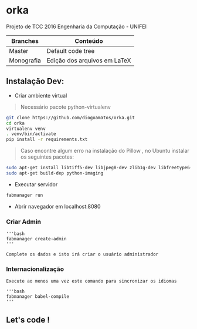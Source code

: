 # orka
Projeto de TCC 2016 Engenharia da Computação - UNIFEI

Branches | Conteúdo
-------- | --------
Master | Default code tree
Monografia | Edição dos arquivos em LaTeX


## Instalação Dev:

  - Criar ambiente virtual
  
  > Necessário pacote python-virtualenv

  ```bash
  git clone https://github.com/diogoamatos/orka.git
  cd orka  
  virtualenv venv
  . venv/bin/activate
  pip install -r requirements.txt
  ```
  
  > Caso encontre algum erro na instalação do Pillow , no Ubuntu instalar os seguintes pacotes:
  
  ```bash
  sudo apt-get install libtiff5-dev libjpeg8-dev zlib1g-dev libfreetype6-dev liblcms2-dev libwebp-dev tcl8.6-dev tk8.6-dev python-tk
  sudo apt-get build-dep python-imaging
  ```
  

  - Executar servidor
  
  ```bash
  fabmanager run
  ```
  
  - Abrir navegador em localhost:8080

### Criar Admin

    '''bash
    fabmanager create-admin
    '''

    Complete os dados e isto irá criar o usuário administrador

### Internacionalização

    Execute ao menos uma vez este comando para sincronizar os idiomas

    '''bash
    fabmanager babel-compile
    '''

## Let's code !
